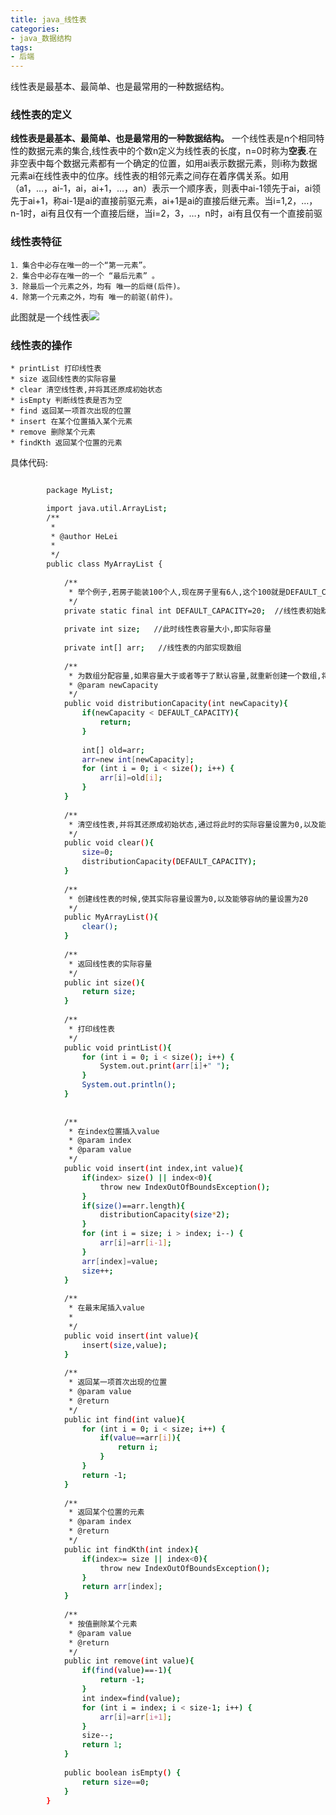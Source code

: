 ```yaml
---
title: java_线性表
categories:
- java_数据结构
tags:
- 后端
---
```


线性表是最基本、最简单、也是最常用的一种数据结构。

### 线性表的定义

**线性表是最基本、最简单、也是最常用的一种数据结构。** 一个线性表是n个相同特性的数据元素的集合,线性表中的个数n定义为线性表的长度，n=0时称为**空表**.在非空表中每个数据元素都有一个确定的位置，如用ai表示数据元素，则i称为数据元素ai在线性表中的位序。线性表的相邻元素之间存在着序偶关系。如用（a1，…，ai-1，ai，ai+1，…，an）表示一个顺序表，则表中ai-1领先于ai，ai领先于ai+1，称ai-1是ai的直接前驱元素，ai+1是ai的直接后继元素。当i=1,2，…，n-1时，ai有且仅有一个直接后继，当i=2，3，…，n时，ai有且仅有一个直接前驱

### 线性表特征

	1．集合中必存在唯一的一个“第一元素”。
	2．集合中必存在唯一的一个 “最后元素” 。
	3．除最后一个元素之外，均有 唯一的后继(后件)。
	4．除第一个元素之外，均有 唯一的前驱(前件)。

此图就是一个线性表![](http://images.cnitblog.com/blog/358550/201309/11011121-def3b944aa6a4f758dd3fa2639de2203.png)

### 线性表的操作

	* printList 打印线性表
	* size 返回线性表的实际容量
	* clear 清空线性表,并将其还原成初始状态
	* isEmpty 判断线性表是否为空
	* find 返回某一项首次出现的位置
	* insert 在某个位置插入某个元素
	* remove 删除某个元素
	* findKth 返回某个位置的元素

具体代码:

``` bash

		package MyList;

		import java.util.ArrayList;
		/**
		 * 
		 * @author HeLei
		 * 
		 */
		public class MyArrayList {
			
			/**
			 * 举个例子,若房子能装100个人,现在房子里有6人,这个100就是DEFAULT_CAPACITY,6 就是 size
			 */
			private static final int DEFAULT_CAPACITY=20;  //线性表初始默认容量大小,即容纳的量
			
			private int size;   //此时线性表容量大小,即实际容量
			
			private int[] arr;   //线性表的内部实现数组
			
			/**
			 * 为数组分配容量,如果容量大于或者等于了默认容量,就重新创建一个数组,将旧数组的值线性赋值给新数组
			 * @param newCapacity
			 */
			public void distributionCapacity(int newCapacity){
				if(newCapacity < DEFAULT_CAPACITY){
					return;
				}
				
				int[] old=arr;
				arr=new int[newCapacity];
				for (int i = 0; i < size(); i++) {
					arr[i]=old[i];
				}
			}
			
			/**
			 * 清空线性表,并将其还原成初始状态,通过将此时的实际容量设置为0,以及能够容纳的量设置为20
			 */
			public void clear(){
				size=0;
				distributionCapacity(DEFAULT_CAPACITY);
			}
			
			/**
			 * 创建线性表的时候,使其实际容量设置为0,以及能够容纳的量设置为20
			 */
			public MyArrayList(){
				clear();
			}
			
			/**
			 * 返回线性表的实际容量
			 */
			public int size(){
				return size;
			}
			
			/**
			 * 打印线性表
			 */
			public void printList(){
				for (int i = 0; i < size(); i++) {
					System.out.print(arr[i]+" ");
				}
				System.out.println();
			}
			
			
			/**
			 * 在index位置插入value
			 * @param index
			 * @param value
			 */
			public void insert(int index,int value){
				if(index> size() || index<0){
					throw new IndexOutOfBoundsException();
				}
				if(size()==arr.length){
					distributionCapacity(size*2);
				}
				for (int i = size; i > index; i--) {
					arr[i]=arr[i-1];
				}
				arr[index]=value;
				size++;
			}
			
			/**
			 * 在最末尾插入value
			 * 
			 */
			public void insert(int value){
				insert(size,value);
			}
			
			/**
			 * 返回某一项首次出现的位置
			 * @param value
			 * @return
			 */
			public int find(int value){
				for (int i = 0; i < size; i++) {
					if(value==arr[i]){
						return i;
					}
				}
				return -1;
			}
			
			/**
			 * 返回某个位置的元素
			 * @param index
			 * @return
			 */
			public int findKth(int index){
				if(index>= size || index<0){
					throw new IndexOutOfBoundsException();
				}
				return arr[index];
			}
			
			/**
			 * 按值删除某个元素
			 * @param value
			 * @return
			 */
			public int remove(int value){
				if(find(value)==-1){
					return -1;
				}
				int index=find(value);
				for (int i = index; i < size-1; i++) {
					arr[i]=arr[i+1];
				}
				size--;
				return 1;
			}
			
			public boolean isEmpty() {
				return size==0;
			}
		}

```


